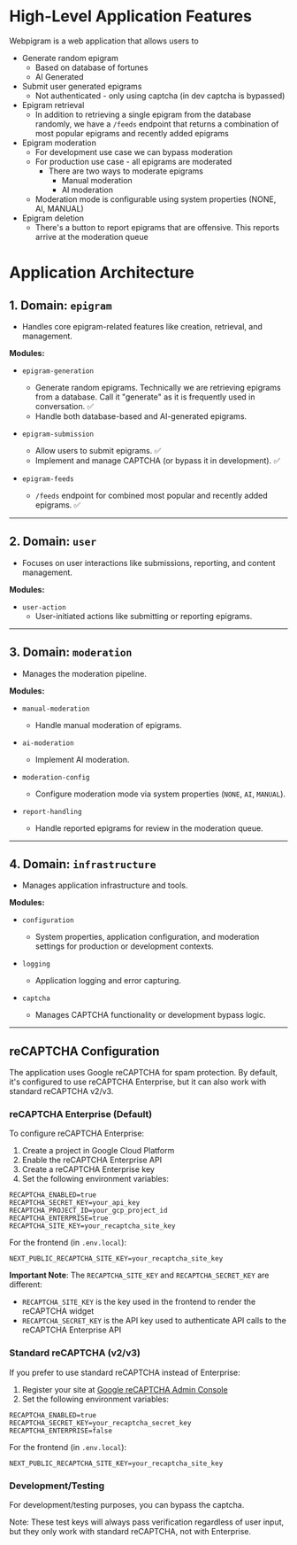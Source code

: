 # High-Level Application Features

Webpigram is a web application that allows users to
- Generate random epigram
  - Based on database of fortunes
  - AI Generated
- Submit user generated epigrams
  - Not authenticated - only using captcha (in dev captcha is bypassed)
- Epigram retrieval
  - In addition to retrieving a single epigram from the database randomly, we have a `/feeds` endpoint that returns a combination of most popular epigrams and recently added epigrams
- Epigram moderation
  - For development use case we can bypass moderation
  - For production use case - all epigrams are moderated
    - There are two ways to moderate epigrams
      - Manual moderation
      - AI moderation
  - Moderation mode is configurable using system properties (NONE, AI, MANUAL)
- Epigram deletion
  - There's a button to report epigrams that are offensive. This reports arrive at the moderation queue

# Application Architecture

## 1. Domain: `epigram`

- Handles core epigram-related features like creation, retrieval, and management.

**Modules:**

- `epigram-generation`
  - Generate random epigrams. Technically we are retrieving epigrams from a database. Call it "generate" as it is frequently used in conversation. ✅
  - Handle both database-based and AI-generated epigrams.

- `epigram-submission`
  - Allow users to submit epigrams. ✅
  - Implement and manage CAPTCHA (or bypass it in development). ✅

- `epigram-feeds`
  - `/feeds` endpoint for combined most popular and recently added epigrams. ✅

---

## 2. Domain: `user`

- Focuses on user interactions like submissions, reporting, and content management.

**Modules:**

- `user-action`
  - User-initiated actions like submitting or reporting epigrams.

---

## 3. Domain: `moderation`

- Manages the moderation pipeline.

**Modules:**

- `manual-moderation`
  - Handle manual moderation of epigrams.

- `ai-moderation`
  - Implement AI moderation.

- `moderation-config`
  - Configure moderation mode via system properties (`NONE`, `AI`, `MANUAL`).

- `report-handling`
  - Handle reported epigrams for review in the moderation queue.

---

## 4. Domain: `infrastructure`

- Manages application infrastructure and tools.

**Modules:**

- `configuration`
  - System properties, application configuration, and moderation settings for production or development contexts.

- `logging`
  - Application logging and error capturing.

- `captcha`
  - Manages CAPTCHA functionality or development bypass logic.

---

## reCAPTCHA Configuration

The application uses Google reCAPTCHA for spam protection. By default, it's configured to use reCAPTCHA Enterprise, but it can also work with standard reCAPTCHA v2/v3.

### reCAPTCHA Enterprise (Default)

To configure reCAPTCHA Enterprise:

1. Create a project in Google Cloud Platform
2. Enable the reCAPTCHA Enterprise API
3. Create a reCAPTCHA Enterprise key
4. Set the following environment variables:

```
RECAPTCHA_ENABLED=true
RECAPTCHA_SECRET_KEY=your_api_key
RECAPTCHA_PROJECT_ID=your_gcp_project_id
RECAPTCHA_ENTERPRISE=true
RECAPTCHA_SITE_KEY=your_recaptcha_site_key
```

For the frontend (in `.env.local`):
```
NEXT_PUBLIC_RECAPTCHA_SITE_KEY=your_recaptcha_site_key
```

**Important Note**: The `RECAPTCHA_SITE_KEY` and `RECAPTCHA_SECRET_KEY` are different:
- `RECAPTCHA_SITE_KEY` is the key used in the frontend to render the reCAPTCHA widget
- `RECAPTCHA_SECRET_KEY` is the API key used to authenticate API calls to the reCAPTCHA Enterprise API

### Standard reCAPTCHA (v2/v3)

If you prefer to use standard reCAPTCHA instead of Enterprise:

1. Register your site at [Google reCAPTCHA Admin Console](https://www.google.com/recaptcha/admin)
2. Set the following environment variables:

```
RECAPTCHA_ENABLED=true
RECAPTCHA_SECRET_KEY=your_recaptcha_secret_key
RECAPTCHA_ENTERPRISE=false
```

For the frontend (in `.env.local`):
```
NEXT_PUBLIC_RECAPTCHA_SITE_KEY=your_recaptcha_site_key
```

### Development/Testing

For development/testing purposes, you can bypass the captcha.

Note: These test keys will always pass verification regardless of user input, but they only work with standard reCAPTCHA, not with Enterprise.